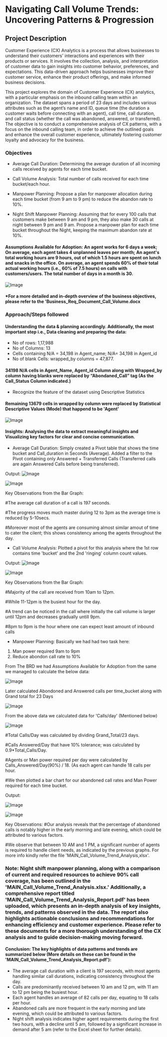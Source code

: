 # Navigating Call Volume Trends: Uncovering Patterns & Progression


## Project Description
Customer Experience (CX) Analytics is a process that allows businesses to understand their customers' interactions and experiences with their products or services. It involves the collection, analysis, and interpretation of customer data to gain insights into customer behavior, preferences, and expectations. This data-driven approach helps businesses improve their customer service, enhance their product offerings, and make informed business decisions.

This project explores the domain of Customer Experience (CX) analytics, with a particular emphasis on the inbound calling team within an organization. The dataset spans a period of 23 days and includes various attributes such as the agent’s name and ID, queue time (the duration a customer waits before connecting with an agent), call time, call duration, and call status (whether the call was abandoned, answered, or transferred). The objective is to conduct a comprehensive analysis of CX patterns, with a focus on the inbound calling team, in order to achieve the outlined goals and enhance the overall customer experience, ultimately fostering customer loyalty and advocacy for the business.



###  Objectives
- Average Call Duration: Determining the average duration of all incoming calls received by agents for each time bucket.

- Call Volume Analysis: Total number of calls received for each time bucket/each hour.

- Manpower Planning: Propose a plan for manpower allocation during each time bucket (from 9 am to 9 pm) to reduce the abandon rate to 10%.

- Night Shift Manpower Planning: Assuming that for every 100 calls that customers make between 9 am and 9 pm, they also make 30 calls at night between 9 pm and 9 am. Propose a manpower plan for each time bucket throughout the Night, keeping the maximum abandon rate at 10%.



#### Assumptions Available for Adoption: An agent works for 6 days a week; On average, each agent takes 4 unplanned leaves per month; An agent's total working hours are 9 hours, out of which 1.5 hours are spent on lunch and snacks in the office. On average, an agent spends 60% of their total actual working hours (i.e., 60% of 7.5 hours) on calls with customers/users. The total number of days in a month is 30.
![Image](https://github.com/user-attachments/assets/4d6b6fe0-e911-45ba-ad15-53d5ccfffac4)

#### *For a more detailed and in-depth overview of the business objectives, please refer to the 'Business_Req_Document_Call_Volume.docx 


### Approach/Steps followed 
#### Understanding the data & planning accordingly. Additionally, the most important step i.e., Data cleaning and preparing the data:

- No of rows: 1,17,988
- No of Columns: 13
- Cells containing N/A = 34,198 in Agent_name; N/A= 34,198 in Agent_id
- No of blank Cells: wrapped_by columns = 47,877.
#### 34198 N/A cells in Agent_Name, Agent_id Column along with Wrapped_by column having blanks were replaced by “Abondaned_Call” tag (As the Call_Status Column indicated.)
- Recognize the feature of the dataset using Descriptive Statistics
#### Remaining 13679 cells in wrapped by column were replaced by Statistical Descriptive Values (Mode) that happend to be 'Agent'
![Image](https://github.com/user-attachments/assets/25ec5ced-ee6b-435f-bbdc-04c7f1a2692c)

#### Insights: Analysing the data to extract meaningful insights and Visualizing key factors for clear and concise communication.

- Average Call Duration:
Simply created a Pivot table that shows the time bucket and Call_duration in Seconds (Average).
Added a filter to the Pivot containing only Answered + Transferred Calls (Transferred calls are again Answered Calls before being transferred).

Output:
![Image](https://github.com/user-attachments/assets/783d68e8-0137-4139-a075-fdd661421211)

![Image](https://github.com/user-attachments/assets/15f92e98-e075-4ced-a316-5c3f0c2549ec)

Key Observations from the Bar Graph:

#The average call duration of a call is 197 seconds.

#The progress moves much master during 12 to 3pm as the average time is reduced by 5-10secs.

#Moreover most of the agents are consuming almost similar amout of time to cater the cilent; this shows consistency among the agents throughout the day.

- Call Volume Analysis:
Plotted a pivot for this analysis where the 1st row contains time 'bucket' and the 2nd 'ringing' column count values.

Output:
![Image](https://github.com/user-attachments/assets/1a07f8ce-cd45-4a86-9700-2c1b53d93a36)

![Image](https://github.com/user-attachments/assets/fb63c08a-4aca-4514-9cbb-8ea6a855b08f)

Key Observations from the Bar Graph:

#Majority of the call are received from 10am to 12pm.

#While 11-12pm is the busiest hour for the day.

#A trend can be noticed in the call where initially the call volume is larger until 12pm and decreases gradually untill 9pm.

#8pm to 9pm is the hour where one can expect least amount of inbound calls

- Manpower Planning:
Basically we had had two task here:
1. Man power required 9am to 9pm
2. Reduce abondon call rate to 10%


From The BRD we had Assumptions Available for Adoption from the same we managed to calculate the below data:

![Image](https://github.com/user-attachments/assets/5bf0a07f-832f-4a95-8cb8-5595f65f5857)


Later calculated Abondoned and Answered calls per time_bucket along with Grand total for 23 Days

![Image](https://github.com/user-attachments/assets/8c6f6159-5d77-4588-875d-40448bd59fe1)

From the above data we calculated data for 'Calls/day' (Mentioned below)

![Image](https://github.com/user-attachments/assets/b50f7b26-6c43-486c-bced-7cf895c17c9d)

#Total Calls/Day was calculated by dividing Grand_Total/23 days.

#Calls Answered/Day that have 10% tolerance; was calculated by 0.9*Total_Calls/Day.

#Agents or Man power required per day were calculated by Calls_Answered/Day(90%) / 18. (As each agent can handle 18 calls per hour.

#We then plotted a bar chart for our abandoned call rates and Man Power required for each time bucket.

Output:

![Image](https://github.com/user-attachments/assets/c63d01ca-26d8-4545-b38b-2e5e1153b751)

![Image](https://github.com/user-attachments/assets/8d256d88-7bef-4ea3-bdf8-5a1ec19b5dc2)

Key Observations:
#Our analysis reveals that the percentage of abandoned calls is notably higher in the early morning and late evening, which could be attributed to various factors.

#We observe that between 10 AM and 1 PM, a significant number of agents is required to handle client needs, as indicated by the previous graphs. For more info kindly refer the file 'MAIN_Call_Volume_Trend_Analysis,xlsx'.

### Note: Night shift manpower planning, along with a comparison of current and required resources to achieve 90% call coverage, has been outlined in the 'MAIN_Call_Volume_Trend_Analysis.xlsx.' Additionally, a comprehensive report titled 'MAIN_Call_Volume_Trend_Analysis_Report.pdf' has been uploaded, which presents an in-depth analysis of key insights, trends, and patterns observed in the data. The report also highlights actionable conclusions and recommendations for enhancing efficiency and customer experience. Please refer to these documents for a more thorough understanding of the CX analysis and to guide decision-making moving forward.


#### Conclusion: The key highlights of data patterns and trends are summarized below (More details on these can be found in the 'MAIN_Call_Volume_Trend_Analysis_Report.pdf'):

- The average call duration with a client is 197 seconds, with most agents handling similar call durations, indicating consistency throughout the day.
- Calls are predominantly received between 10 am and 12 pm, with 11 am to 12 pm being the busiest hour.
- Each agent handles an average of 82 calls per day, equating to 18 calls per hour.
- Abandoned calls are more frequent in the early morning and late evening, which could be attributed to various factors.
- Night shift analysis indicates higher agent requirements during the first two hours, with a decline until 5 am, followed by a significant increase in demand after 5 am (refer to the Excel sheet for further details).

